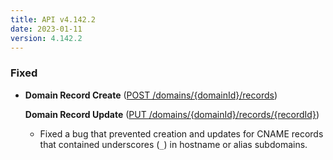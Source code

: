 ```yaml
---
title: API v4.142.2
date: 2023-01-11
version: 4.142.2
---
```


### Fixed

* **Domain Record Create** ([POST /domains/{domainId}/records](https://www.linode.com/docs/api/domains/#domain-record-create))

  **Domain Record Update** ([PUT /domains/{domainId}/records/{recordId}](https://www.linode.com/docs/api/domains/#domain-record-update))
  * Fixed a bug that prevented creation and updates for CNAME records that contained underscores (`_`) in hostname or alias subdomains.
